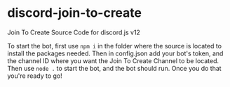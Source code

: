 # discord-join-to-create
Join To Create Source Code for discord.js v12

To start the bot, first use `npm i` in the folder where the source is located to install the packages needed.
Then in config.json add your bot's token, and the channel ID where you want the Join To Create Channel to be located.
Then use `node .` to start the bot, and the bot should run. Once you do that you're ready to go!
